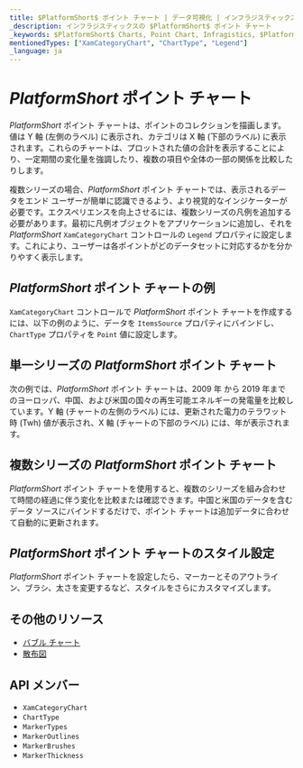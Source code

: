 ```yaml
---
title: $PlatformShort$ ポイント チャート | データ可視化 | インフラジスティックス
_description: インフラジスティックスの $PlatformShort$ ポイント チャート
_keywords: $PlatformShort$ Charts, Point Chart, Infragistics, $PlatformShort$ チャート, ポイント チャート, インフラジスティックス
mentionedTypes: ["XamCategoryChart", "ChartType", "Legend"]
_language: ja
---
```

# $PlatformShort$ ポイント チャート

$PlatformShort$ ポイント チャートは、ポイントのコレクションを描画します。値は Y 軸 (左側のラベル) に表示され、カテゴリは X 軸 (下部のラベル) に表示されます。これらのチャートは、プロットされた値の合計を表示することにより、一定期間の変化量を強調したり、複数の項目や全体の一部の関係を比較したりします。

複数シリーズの場合、$PlatformShort$ ポイント チャートでは、表示されるデータをエンド ユーザーが簡単に認識できるよう、より視覚的なインジケーターが必要です。エクスペリエンスを向上させるには、複数シリーズの凡例を追加する必要があります。最初に凡例オブジェクトをアプリケーションに追加し、それを $PlatformShort$ `XamCategoryChart` コントロールの `Legend` プロパティに設定します。これにより、ユーザーは各ポイントがどのデータセットに対応するかを分かりやすく表示します。

## $PlatformShort$ ポイント チャートの例

`XamCategoryChart` コントロールで $PlatformShort$  ポイント チャートを作成するには、以下の例のように、データを `ItemsSource` プロパティにバインドし、`ChartType` プロパティを `Point` 値に設定します。

<code-view style="height: 600px"
           data-demos-base-url="{environment:dvDemosBaseUrl}"
           iframe-src="{environment:dvDemosBaseUrl}/charts/category-chart-point-chart-multiple-sources"
           alt="$PlatformShort$ ポイント チャートの例" >
</code-view>

<div class="divider--half"></div>

## 単一シリーズの $PlatformShort$ ポイント チャート

次の例では、$PlatformShort$ ポイント チャートは、2009 年 から 2019 年までのヨーロッパ、中国、および米国の国々の再生可能エネルギーの発電量を比較しています。Y 軸 (チャートの左側のラベル) には、更新された電力のテラワット時 (Twh) 値が表示され、X 軸 (チャートの下部のラベル) には、年が表示されます。

<code-view style="height: 600px"
           data-demos-base-url="{environment:dvDemosBaseUrl}"
           iframe-src="{environment:dvDemosBaseUrl}/charts/category-chart-point-chart-single-source"
           alt="単一シリーズの $PlatformShort$ ポイント チャート" >
</code-view>

<div class="divider--half"></div>

## 複数シリーズの $PlatformShort$ ポイント チャート

$PlatformShort$ ポイント チャートを使用すると、複数のシリーズを組み合わせて時間の経過に伴う変化を比較または確認できます。中国と米国のデータを含むデータ ソースにバインドするだけで、ポイント チャートは追加データに合わせて自動的に更新されます。

<code-view style="height: 600px"
           data-demos-base-url="{environment:dvDemosBaseUrl}"
           iframe-src="{environment:dvDemosBaseUrl}/charts/category-chart-point-chart-multiple-sources"
           alt="複数シリーズの $PlatformShort$ ポイント チャート" >
</code-view>

<div class="divider--half"></div>

## $PlatformShort$ ポイント チャートのスタイル設定

$PlatformShort$ ポイント チャートを設定したら、マーカーとそのアウトライン、ブラシ、太さを変更するなど、スタイルをさらにカスタマイズします。

<code-view style="height: 600px"
           data-demos-base-url="{environment:dvDemosBaseUrl}"
           iframe-src="{environment:dvDemosBaseUrl}/charts/category-chart-point-chart-styling"
           alt="ポイント チャートのスタイル設定" >
</code-view>

<div class="divider--half"></div>

## その他のリソース

- [バブル チャート](bubble-chart.md)
- [散布図](scatter-chart.md)

## API メンバー
- `XamCategoryChart`
- `ChartType`
- `MarkerTypes`
- `MarkerOutlines`
- `MarkerBrushes`
- `MarkerThickness`
 
